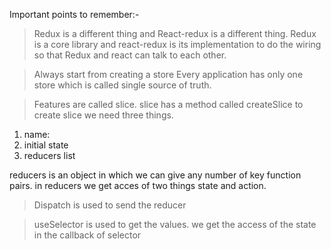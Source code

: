 Important points to remember:-

> Redux is a different thing and React-redux is a different thing. Redux is a core library and react-redux is its implementation to do the wiring so that Redux and react can talk to each other.

> Always start from creating a store
> Every application has only one store which is called single source of truth.

> Features are called slice. slice has a method called createSlice to create slice we need three things.
1. name:
2. initial state
3. reducers list

reducers is an object in which we can give any number of key function pairs. in reducers we get acces of two things state and action.

> Dispatch is used to send the reducer

> useSelector is used to get the values. we get the access of the state in the callback of selector